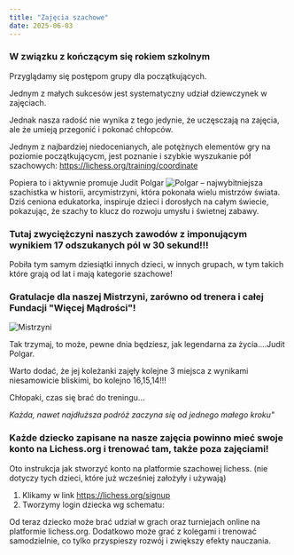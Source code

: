 ```yaml
---
title: "Zajęcia szachowe"
date: 2025-06-03
---
```

### W związku z kończącym się rokiem szkolnym 
Przyglądamy się postępom grupy dla początkujących. 


Jednym z małych sukcesów jest systematyczny udział dziewczynek w zajęciach.


Jednak nasza radość nie wynika z tego jedynie, że uczęsczają na zajęcia, ale że umieją przegonić i pokonać chłopców.


Jednym z najbardziej niedocenianych, ale potężnych elementów gry na poziomie początkującycm, jest poznanie i szybkie wyszukanie pół szachowych:
https://lichess.org/training/coordinate



Popiera to i aktywnie promuje Judit Polgar 
![Polgar](/uploads/Judit_polgar_03.08.2008.jpg)
– najwybitniejsza szachistka w historii, arcymistrzyni, która pokonała wielu mistrzów świata. Dziś ceniona edukatorka, inspiruje dzieci i dorosłych na całym świecie, pokazując, że szachy to klucz do rozwoju umysłu i świetnej zabawy.


###  Tutaj zwyciężczyni naszych zawodów z imponującym wynikiem 17 odszukanych pól w 30 sekund!!!
Pobiła tym samym dziesiątki innych dzieci, w innych grupach, w tym takich które grają od lat i mają kategorie szachowe!

### Gratulacje dla naszej Mistrzyni, zarówno od trenera i całej Fundacji "Więcej Mądrości"!
![Mistrzyni](/uploads/turka_puzle_best.png)


Tak trzymaj, to może, pewne dnia będziesz, jak legendarna za życia....Judit Polgar.


Warto dodać, że jej koleżanki zajęły kolejne 3 miejsca z wynikami niesamowicie bliskimi, bo kolejno 16,15,14!!!

Chłopaki, czas się brać do treningu...


*Każda, nawet najdłuższa podróż zaczyna się od jednego małego kroku"*



### Każde dziecko zapisane na nasze zajęcia powinno mieć swoje konto na Lichess.org i trenować tam, także poza zajęciami!

Oto instrukcja jak stworzyć konto na platformie szachowej lichess. (nie dotyczy tych dzieci, które już wcześniej założyły i używają)



1. Klikamy w link https://lichess.org/signup
2. Tworzymy login dziecka wg schematu: 





Od teraz dziecko może brać udział w grach oraz turniejach online na platformie lichess.org. Dodatkowo może grać z kolegami i trenować samodzielnie, co tylko przyspieszy rozwój i zwiększy efekty nauczania.



